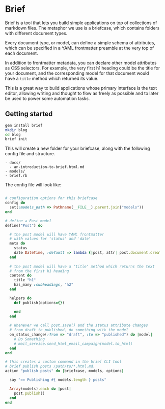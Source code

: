 # Brief

Brief is a tool that lets you build simple applications on top of
collections of markdown files.  The metaphor we use is a briefcase,
which contains folders with different document types.

Every document type, or model, can define a simple schema of attributes, 
which can be specified in a YAML frontmatter preamble at the very top of
each document.  

In addition to frontmatter metadata, you can declare other model
attributes as CSS selectors.  For example, the very first h1 heading
could be the title for your document, and the corresponding model for
that document would have a `title` method which returned its value.

This is a great way to build applications whose primary interface is the
text editor, allowing writing and thought to flow as freely as possible
and to later be used to power some automation tasks.

## Getting started 

```bash
gem install brief
mkdir blog
cd blog 
brief init
```

This will create a new folder for your briefcase, along with the
following config file and structure.

```
- docs/
  - an-introduction-to-brief.html.md
- models/
- brief.rb
```

The config file will look like:

```ruby

# configuration options for this briefcase
config do
  set(:models_path => Pathname(__FILE__).parent.join("models"))
end

# define a Post model
define("Post") do

  # the post model will have YAML frontmatter 
  # with values for 'status' and 'date'
  meta do
    status
    date DateTime, :default => lambda {|post, attr| post.document.created_at }
  end
  
  # the post model will have a 'title' method which returns the text
  # from the first h1 heading
  content do
    title "h1"
    has_many :subheadings, "h2"
  end

  helpers do
    def publish(options={})

    end
  end
  
  # Whenever we call post.save() and the status attribute changes
  # from draft to published, do something with the model
  on_status_change(:from => "draft", :to => "published") do |model|
    # Do Something
    # mail_service.send_html_email_campaign(model.to_html)
  end
end

# this creates a custom command in the brief CLI tool
# brief publish posts /path/to/*.html.md.
action "publish posts" do |briefcase, models, options|

  say "== Publishing #{ models.length } posts"

  Array(models).each do |post|
    post.publish()
  end
end
```
